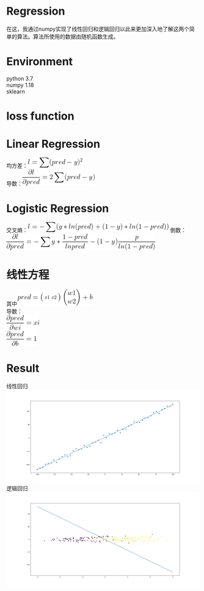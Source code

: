 # Regression
在这，我通过numpy实现了线性回归和逻辑回归以此来更加深入地了解这两个简单的算法。算法所使用的数据由随机函数生成。
# Environment
python 3.7  
numpy 1.18  
sklearn  
# loss function
# Linear Regression
均方差：![image](image/1.gif)    
导数：![image](image/2.gif)
# Logistic Regression
交叉熵：![image](image/3.gif)
倒数：![image](image/4.gif)
# 线性方程
其中![image](image/5.gif)  
导数：  
![image](image/6.gif)  
![image](image/7.gif)
# Result
线性回归  
![image](image/LinearRegression.png)
逻辑回归  
![image](image/LogisticRegression.png)
